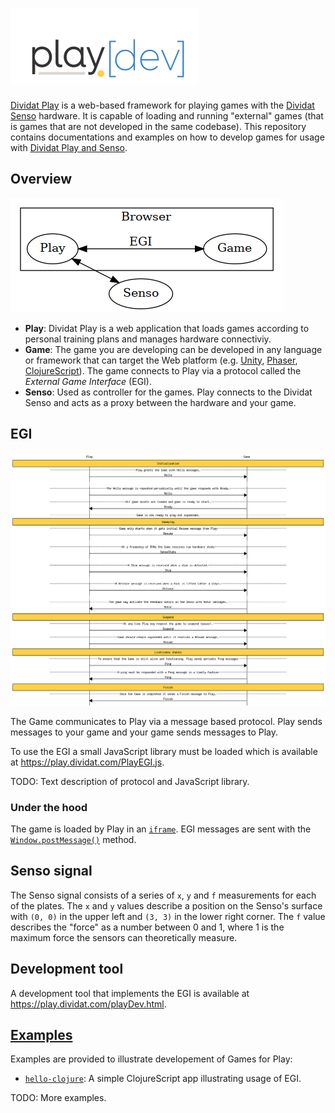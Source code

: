 # ![Play\[dev\]](images/logo-play-dev.png)

[Dividat Play](https://dividat.com/en/products/dividat) is a web-based framework for playing games with the [Dividat Senso](https://dividat.com/en/products/dividat) hardware. It is capable of loading and running "external" games (that is games that are not developed in the same codebase). This repository contains documentations and examples on how to develop games for usage with [Dividat Play and Senso](https://dividat.com/en/products/dividat).

## Overview

![architecture](images/architecture.png)

-   **Play**: Dividat Play is a web application that loads games according to personal training plans and manages hardware connectiviy.
-   **Game**: The game you are developing can be developed in any language or framework that can target the Web platform (e.g. [Unity](https://unity3d.com/), [Phaser](https://phaser.io/), [ClojureScript](https://clojurescript.org/)). The game connects to Play via a protocol called the _External Game Interface_ (EGI).
-   **Senso**: Used as controller for the games. Play connects to the Dividat Senso and acts as a proxy between the hardware and your game.

## EGI

![EGI protocol sequence chart](images/egi.png)

The Game communicates to Play via a message based protocol. Play sends messages to your game and your game sends messages to Play.

To use the EGI a small JavaScript library must be loaded which is available at <https://play.dividat.com/PlayEGI.js>.

TODO: Text description of protocol and JavaScript library.

### Under the hood

The game is loaded by Play in an [`iframe`](https://developer.mozilla.org/en-US/docs/Web/HTML/Element/iframe). EGI messages are sent with the [`Window.postMessage()`](https://developer.mozilla.org/en-US/docs/Web/API/Window/postMessage) method.

## Senso signal

The Senso signal consists of a series of `x`, `y` and `f` measurements for each of the plates. The `x` and `y` values describe a position on the Senso's surface with `(0, 0)` in the upper left and `(3, 3)` in the lower right corner. The `f` value describes the "force" as a number between 0 and 1, where 1 is the maximum force the sensors can theoretically measure.

## Development tool

A development tool that implements the EGI is available at <https://play.dividat.com/playDev.html>.

## [Examples](examples)

Examples are provided to illustrate developement of Games for Play:

- [`hello-clojure`](examples/hello-clojure): A simple ClojureScript app illustrating usage of EGI.

TODO: More examples.

